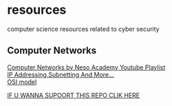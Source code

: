 # resources
computer science resources related to cyber security
## Computer Networks
[Computer Networks by Neso Academy Youtube Playlist](https://youtube.com/playlist?list=PLBlnK6fEyqRgMCUAG0XRw78UA8qnv6jEx)<br>
[IP Addressing,Subnetting And More...](https://www.youtube.com/watch?v=UXMIxCYZu8o&list=PLEbnTDJUr_IegfoqO4iPnPYQui46QqT0j)<br>
[OSI model](https://www.cloudflare.com/en-gb/learning/ddos/glossary/open-systems-interconnection-model-osi/)<br>

[IF U WANNA SUPOORT THIS REPO CLIK HERE ](https://www.buymeacoffee.com/r4ns3k)
